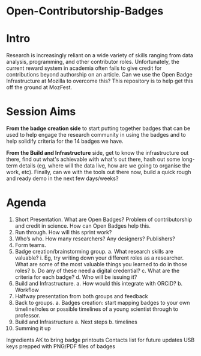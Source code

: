 Open-Contributorship-Badges
===========================

# Intro

Research is increasingly reliant on a wide variety of skills ranging from data analysis, programming, and other contributor roles. Unfortunately, the current reward system in academia often fails to give credit for contributions beyond authorship on an article. Can we use the Open Badge Infrastructure at Mozilla to overcome this? This repository is to help get this off the ground at MozFest.

# Session Aims

**From the badge creation side** to start putting together badges that can be used to help engage the research community in using the badges and to help solidify criteria for the 14 badges we have. 

**From the Build and Infrastructure** side, get to know the infrastructure out there, find out what's achievable with what's out there, hash out some long-term details (eg, where will the data live, how are we going to organise the work, etc). Finally, can we with the tools out there now, build a quick rough and ready demo in the next few days/weeks? 

# Agenda

1.	Short Presentation. What are Open Badges? Problem of contributorship and credit in science. How can Open Badges help this.
2.	Run through. How will this sprint work? 
3.	Who’s who. How many researchers? Any designers? Publishers?
4.	Form teams. 
5.	Badge creation/brainstorming group. 
a.	What research skills are valuable?
i.	Eg, try writing down your different roles as a researcher. What are some of the most valuable things you learned to do in those roles?
b.	Do any of these need a digital credential?
c.	What are the criteria for each badge?
d.	Who will be issuing it?
6.	Build and Infrastructure.
a.	How would this integrate with ORCiD?
b.	Workflow
7.	Halfway presentation from both groups and feedback
8.	Back to groups.
a.	Badges creation: start mapping badges to your own timeline/roles or possible timelines of a young scientist through to professor.
9.	Build and Infrastructure
a.	Next steps
b.	timelines
10.	Summing it up

Ingredients
AK to bring badge printouts
Contacts list for future updates
USB keys prepped with PNG/PDF files of badges
